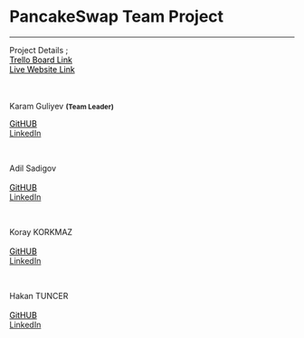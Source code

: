 # PancakeSwap Team Project

<hr>
Project Details ;
<br>
<a style="color:black; text-decoration:underline;" href="https://trello.com/b/jawsCD8u/pancakeswap-develhope">Trello Board Link</a>
<br>
<a style="color:black; text-decoration:underline;" href="https://karamguliyev.github.io/DevelhopePancakeSwap/">Live Website Link</a>
<br>
<br>
<br>

Karam Guliyev <b style="font-size:12px">(Team Leader)</b>

<a style="color:black; text-decoration:underline;" href="https://github.com/KaramGuliyev/">GitHUB</a>
<br>
<a href="https://linkedin.com/in/karamguliyev" target="_blank">LinkedIn</a>
<br>

<br>

Adil Sadigov
<br>
<br>
<a style="color:black; text-decoration:underline;" href="https://github.com/AdilSadigov/">GitHUB</a>
<br>
<a href="https://www.linkedin.com/in/adilsadigov/" target="_blank">LinkedIn</a>

<br>

Koray KORKMAZ
<br>
<br>
<a style="color:black; text-decoration:underline;" href="https://github.com/kry23">GitHUB</a>
<br>
<a href="https://www.linkedin.com/in/koray-korkmaz-7a4b62180/" target="_blank">LinkedIn</a>

<br>

Hakan TUNCER
<br>
<br>
<a style="color:black; text-decoration:underline;" href="https://github.com/hakantuncer">GitHUB</a>
<br>
<a href="https://www.linkedin.com/in/hakan-tuncer-402436179/" target="_blank">LinkedIn</a>

<br>
